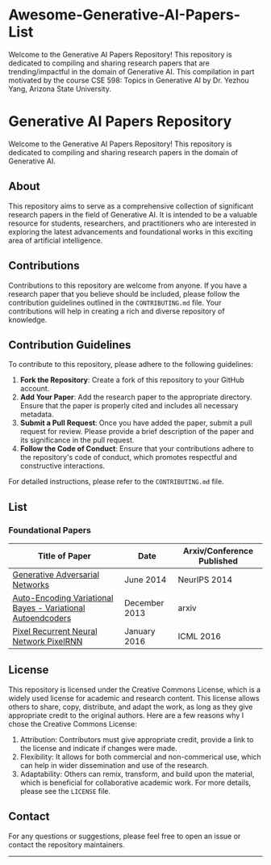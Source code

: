 # Awesome-Generative-AI-Papers-List
Welcome to the Generative AI Papers Repository! This repository is dedicated to compiling and sharing research papers that are trending/impactful in the domain of Generative AI. This compilation in part motivated by the course CSE 598: Topics in Generative AI by Dr. Yezhou Yang, Arizona State University.

# Generative AI Papers Repository

Welcome to the Generative AI Papers Repository! This repository is dedicated to compiling and sharing research papers in the domain of Generative AI. 

## About

This repository aims to serve as a comprehensive collection of significant research papers in the field of Generative AI. It is intended to be a valuable resource for students, researchers, and practitioners who are interested in exploring the latest advancements and foundational works in this exciting area of artificial intelligence.

## Contributions

Contributions to this repository are welcome from anyone. If you have a research paper that you believe should be included, please follow the contribution guidelines outlined in the `CONTRIBUTING.md` file. Your contributions will help in creating a rich and diverse repository of knowledge.

## Contribution Guidelines

To contribute to this repository, please adhere to the following guidelines:

1. **Fork the Repository**: Create a fork of this repository to your GitHub account.
2. **Add Your Paper**: Add the research paper to the appropriate directory. Ensure that the paper is properly cited and includes all necessary metadata.
3. **Submit a Pull Request**: Once you have added the paper, submit a pull request for review. Please provide a brief description of the paper and its significance in the pull request.
4. **Follow the Code of Conduct**: Ensure that your contributions adhere to the repository's code of conduct, which promotes respectful and constructive interactions.

For detailed instructions, please refer to the `CONTRIBUTING.md` file.

## List

### Foundational Papers
| Title of Paper | Date | Arxiv/Conference Published |
| -------------- | ---- | -------------------------- |
| [Generative Adversarial Networks](https://arxiv.org/abs/1406.2661) | June 2014 | NeurIPS 2014 |
| [Auto-Encoding Variational Bayes - Variational Autoendcoders](https://arxiv.org/abs/1312.6114) | December 2013 | arxiv |
| [Pixel Recurrent Neural Network PixelRNN](https://arxiv.org/abs/1601.06759) | January 2016 | ICML 2016 |

## License

This repository is licensed under the Creative Commons License, which is a widely used license for academic and research content. This license allows others to share, copy, distribute, and adapt the work, as long as they give appropriate credit to the original authors.
Here are a few reasons why I chose the Creative Commons License:
1. Attribution: Contributors must give appropriate credit, provide a link to the license and indicate if changes were made.
2. Flexibility: It allows for both commercial and non-commerical use, which can help in wider dissemination and use of the research.
3. Adaptability: Others can remix, transform, and build upon the material, which is beneficial for collaborative academic work.
For more details, please see the `LICENSE` file.

## Contact

For any questions or suggestions, please feel free to open an issue or contact the repository maintainers.

---
